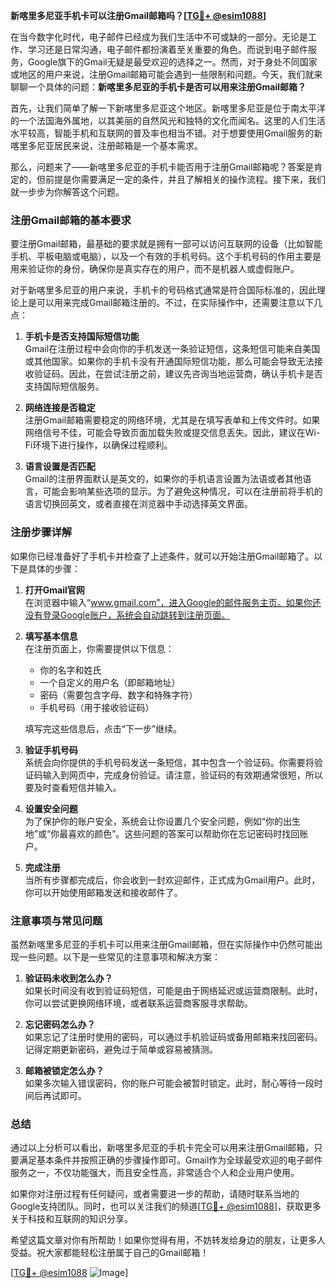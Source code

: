 **新喀里多尼亚手机卡可以注册Gmail邮箱吗？[[TG💪+ @esim1088](https://t.me/s/esim1088)]**

在当今数字化时代，电子邮件已经成为我们生活中不可或缺的一部分。无论是工作、学习还是日常沟通，电子邮件都扮演着至关重要的角色。而说到电子邮件服务，Google旗下的Gmail无疑是最受欢迎的选择之一。然而，对于身处不同国家或地区的用户来说，注册Gmail邮箱可能会遇到一些限制和问题。今天，我们就来聊聊一个具体的问题：**新喀里多尼亚的手机卡是否可以用来注册Gmail邮箱？**

首先，让我们简单了解一下新喀里多尼亚这个地区。新喀里多尼亚是位于南太平洋的一个法国海外属地，以其美丽的自然风光和独特的文化而闻名。这里的人们生活水平较高，智能手机和互联网的普及率也相当不错。对于想要使用Gmail服务的新喀里多尼亚居民来说，注册邮箱是一个基本需求。

那么，问题来了——新喀里多尼亚的手机卡能否用于注册Gmail邮箱呢？答案是肯定的，但前提是你需要满足一定的条件，并且了解相关的操作流程。接下来，我们就一步步为你解答这个问题。

### 注册Gmail邮箱的基本要求

要注册Gmail邮箱，最基础的要求就是拥有一部可以访问互联网的设备（比如智能手机、平板电脑或电脑），以及一个有效的手机号码。这个手机号码的作用主要是用来验证你的身份，确保你是真实存在的用户，而不是机器人或虚假账户。

对于新喀里多尼亚的用户来说，手机卡的号码格式通常是符合国际标准的，因此理论上是可以用来完成Gmail邮箱注册的。不过，在实际操作中，还需要注意以下几点：

1. **手机卡是否支持国际短信功能**  
   Gmail在注册过程中会向你的手机发送一条验证短信，这条短信可能来自美国或其他国家。如果你的手机卡没有开通国际短信功能，那么可能会导致无法接收验证码。因此，在尝试注册之前，建议先咨询当地运营商，确认手机卡是否支持国际短信服务。

2. **网络连接是否稳定**  
   注册Gmail邮箱需要稳定的网络环境，尤其是在填写表单和上传文件时。如果网络信号不佳，可能会导致页面加载失败或提交信息丢失。因此，建议在Wi-Fi环境下进行操作，以确保过程顺利。

3. **语言设置是否匹配**  
   Gmail的注册界面默认是英文的，如果你的手机语言设置为法语或者其他语言，可能会影响某些选项的显示。为了避免这种情况，可以在注册前将手机的语言切换回英文，或者直接在浏览器中手动选择英文界面。

### 注册步骤详解

如果你已经准备好了手机卡并检查了上述条件，就可以开始注册Gmail邮箱了。以下是具体的步骤：

1. **打开Gmail官网**  
   在浏览器中输入“www.gmail.com”，进入Google的邮件服务主页。如果你还没有登录Google账户，系统会自动跳转到注册页面。

2. **填写基本信息**  
   在注册页面上，你需要提供以下信息：
   - 你的名字和姓氏
   - 一个自定义的用户名（即邮箱地址）
   - 密码（需要包含字母、数字和特殊字符）
   - 手机号码（用于接收验证码）

   填写完这些信息后，点击“下一步”继续。

3. **验证手机号码**  
   系统会向你提供的手机号码发送一条短信，其中包含一个验证码。你需要将验证码输入到网页中，完成身份验证。请注意，验证码的有效期通常很短，所以要及时查看短信并输入。

4. **设置安全问题**  
   为了保护你的账户安全，系统会让你设置几个安全问题，例如“你的出生地”或“你最喜欢的颜色”。这些问题的答案可以帮助你在忘记密码时找回账户。

5. **完成注册**  
   当所有步骤都完成后，你会收到一封欢迎邮件，正式成为Gmail用户。此时，你可以开始使用邮箱发送和接收邮件了。

### 注意事项与常见问题

虽然新喀里多尼亚的手机卡可以用来注册Gmail邮箱，但在实际操作中仍然可能出现一些问题。以下是一些常见的注意事项和解决方案：

1. **验证码未收到怎么办？**  
   如果长时间没有收到验证码短信，可能是由于网络延迟或运营商限制。此时，你可以尝试更换网络环境，或者联系运营商客服寻求帮助。

2. **忘记密码怎么办？**  
   如果忘记了注册时使用的密码，可以通过手机验证码或备用邮箱来找回密码。记得定期更新密码，避免过于简单或容易被猜测。

3. **邮箱被锁定怎么办？**  
   如果多次输入错误密码，你的账户可能会被暂时锁定。此时，耐心等待一段时间后再试即可。

### 总结

通过以上分析可以看出，新喀里多尼亚的手机卡完全可以用来注册Gmail邮箱，只要满足基本条件并按照正确的步骤操作即可。Gmail作为全球最受欢迎的电子邮件服务之一，不仅功能强大，而且安全性高，非常适合个人和企业用户使用。

如果你对注册过程有任何疑问，或者需要进一步的帮助，请随时联系当地的Google支持团队。同时，也可以关注我们的频道[[TG💪+ @esim1088](https://t.me/s/esim1088)]，获取更多关于科技和互联网的知识分享。

希望这篇文章对你有所帮助！如果你觉得有用，不妨转发给身边的朋友，让更多人受益。祝大家都能轻松注册属于自己的Gmail邮箱！

[[TG💪+ @esim1088](https://t.me/s/esim1088) ![Image](https://i.postimg.cc/4NQfJmqS/Snipaste-2025-05-13-00-14-12.png)]